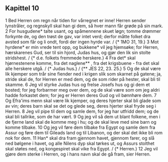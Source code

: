 ## Kapittel 10

1 Bed Herren om regn når tiden for vårregnet er inne! Herren sender lynstråler, og regnskyll skal han gi dem, så hver mann får grøde på sin mark.
2 For husgudene* talte usant, og spåmennene skuet løgn; tomme drømmer forkynte de, og den trøst de gav, var intet verd; derfor måtte folket dra avsted som får og li ondt, fordi der ingen hyrde var. / {* 1MO 31, 19.}
3 Mot hyrdene* er min vrede tent opp, og bukkene* vil jeg hjemsøke; for Herren, hærskarenes Gud, ser til sin hjord, Judas hus, og gjør den lik sin stolte stridshest. / {* d.e. folkets fremmede herskere.}
4 Fra det* skal hjørnestenene komme, fra det naglene** , fra det krigsbuene - fra det skal alle herskere utgå. / {* Judas hus.} / {** JES 22, 23. 25.}
5 Og de skal være lik kjemper som trår sine fiender ned i krigen slik som skarnet på gatene; ja, stride skal de, for Herren er med dem, og de som rider på hester, skal bli til skamme.
6 Jeg vil styrke Judas hus og frelse Josefs hus og gi dem et bosted; for jeg forbarmer meg over dem, og de skal være som om jeg aldri hadde forkastet dem; for jeg er Herren deres Gud og vil bønnhøre dem.
7 Og Efra'ims menn skal være lik kjemper, og deres hjerter skal bli glade som av vin; deres barn skal se det og glede seg, deres hjerter skal fryde seg i Herren.
8 Jeg vil pipe til dem og samle dem, for jeg har utfridd dem; og de skal bli tallrike, som de har vært.
9 Og jeg vil så dem ut blant folkene, men i de fjerne land skal de komme meg i hu; og de skal leve med sine barn og komme tilbake.
10 Og jeg vil føre dem tilbake fra Egypt og samle dem fra Assur og føre dem til Gileads land og til Libanon, og der skal det ikke bli rom nok for dem.
11 Han* skal dra fram gjennom havet, gjennom farer, og slå ned bølgene i havet, og alle Nilens dyp skal tørkes ut, og Assurs stolthet skal støtes ned, og kongespiret skal vike fra Egypt. / {* Herren.}
12 Jeg vil gjøre dem sterke i Herren, og i hans navn skal de gå fram, sier Herren.
